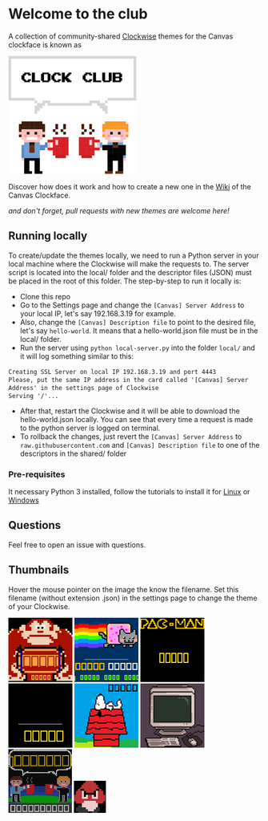 # Welcome to the club

A collection of community-shared [Clockwise](https://github.com/jnthas/clockwise) themes for the Canvas clockface is known as

![Clock Club](clockclub.png)

Discover how does it work and how to create a new one in the [Wiki](https://github.com/jnthas/clockwise/wiki/Canvas-Clockface) of the Canvas Clockface.

_and don't forget, pull requests with new themes are welcome here!_


## Running locally
To create/update the themes locally, we need to run a Python server in your local machine where the Clockwise will make the requests to. The server script is located into the local/ folder and the descriptor files (JSON) must be placed in the root of this folder. The step-by-step to run it locally is:
- Clone this repo
- Go to the Settings page and change the `[Canvas] Server Address` to your local IP, let's say 192.168.3.19 for example.
- Also, change the `[Canvas] Description file` to point to the desired file, let's say `hello-world`. It means that a hello-world.json file must be in the local/ folder.
- Run the server using `python local-server.py` into the folder `local/` and it will log something similar to this:
```
Creating SSL Server on local IP 192.168.3.19 and port 4443 
Please, put the same IP address in the card called '[Canvas] Server Address' in the settings page of Clockwise
Serving '/'...
```
- After that, restart the Clockwise and it will be able to download the hello-world.json locally. You can see that every time a request is made to the python server is logged on terminal.
- To rollback the changes, just revert the `[Canvas] Server Address` to `raw.githubusercontent.com` and `[Canvas] Description file` to one of the descriptors in the shared/ folder

### Pre-requisites
It necessary Python 3 installed, follow the tutorials to install it for [Linux](https://python-guide-pt-br.readthedocs.io/pt_BR/latest/starting/install3/linux.html) or [Windows](https://python-guide-pt-br.readthedocs.io/pt_BR/latest/starting/install3/win.html)

## Questions

Feel free to open an issue with questions.


## Thumbnails

Hover the mouse pointer on the image the know the filename. Set this filename (without extension .json) in the settings page to change the theme of your Clockwise.

![donkey-kong.png](thumbnails/donkey-kong.png "donkey-kong.json")
![nyan-cat.png](thumbnails/nyan-cat.png "nyan-cat.json") 
![pac-man.png](thumbnails/pac-man.png "pac-man.json") 
![star-wars.png](thumbnails/star-wars.png "star-wars.json")
![snoopy3.png](thumbnails/snoopy3.png "snoopy3.json")
![retro-computer.png](thumbnails/retro-computer.png "retro-computer.json")
![clock-club.png](thumbnails/clock-club.png "clock-club.json")
![clock-club.png](thumbnails/goomba-clockface.png "goomba-move.json")
<!-- {{THUMBNAIL}} -->

